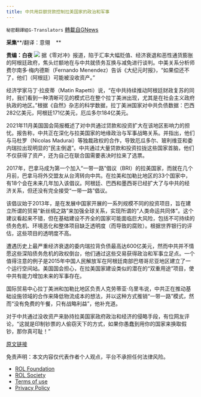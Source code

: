 ```yaml
---
title: 中共用巨额贷款控制拉美国家的政治和军事
---
```

`秘密翻譯組G-Translators` [轉載自GNews](https://gnews.org/zh-hans/1783723/)

**采集****/翻译：意翎    **

**责编：白夜**
![](https://assets.gnews.org/wp-content/uploads/2021/12/16402701481.png)
据《零对冲》报道，陷于汇率大幅贬值、经济衰退和恶性通货膨胀的阿根廷政府，焦头烂额地在与中共就债务互换与减免进行谈判。中美关系分析师费尔南多·梅内德斯（Fernando Menendez）告诉《大纪元时报》，“如果偿还不了，他们（阿根廷）可能被没收资产。”

经济学家马丁·拉皮蒂（Matin Rapetti）说，“在中共持续推动阿根廷财政复苏的同时，我们看到一种清晰可见的模式已在整个拉丁美洲出现，尤其是在社会主义政府执政的地区。”根据《自然》杂志的科学数据，拉丁美洲国家对中共负债数据：巴西282亿美元，阿根廷171亿美元，厄瓜多尔184亿美元。

2021年11月美国国会简报概述了对中共通过贷款和投资扩大在该地区影响力的担忧。报告称，中共正在深化与拉美国家的地缘政治与军事战略关系。并指出，他们与马杜罗（Nicolas Madurai）等独裁政权的合作，导致厄瓜多尔、玻利维亚和委内瑞拉出现明显的“民主倒退”。中共通过大量贷款和投资拉拢这些国家首脑，他们不仅获得了资产，还为自己在联合国需要表决时拉来了选票。

2017年，巴拿马成为第一个加入“一带一路”倡议（BRI）的拉美国家，而就在几个月前，巴拿马将外交盟友从台湾转向中共。在拉美和加勒比地区的33个国家中，有18个会在未来几年加入该倡议。阿根廷、巴西和墨西哥已经扩大了与中共的经济关系，但还没有完全接受“一带一路”倡议。

该倡议始于2013年，是在发展中国家开展的一系列规模不同的投资项目，旨在建立所谓的贸易“新丝绸之路”来加强全球关系，实现所谓的“人类命运共同体”。这个建议看起来不错，但在基础建设不齐全的国家可能面临巨大风险，包括不可持续的债务危机、环境恶化和整体项目缺乏透明度（而导致的腐败）。根据世界银行的评估，这些项目的透明度不高。

遭遇历史上最严重经济衰退的委内瑞拉背负债最高达600亿美元，然而中共并不情愿这些深陷债务危机的政权倒台，他们通过这些交易获得政治和军事立足点。一个值得注意的例子是2015年中国人民解放军在阿根廷南部巴塔哥尼亚地区建立了一个运行空间站。美国国会担心，在拉美国家建设类似的潜在的“双重用途”项目，使中共有能力增加未来的军事存在。

国际贸易中心拉丁美洲和加勒比地区负责人克劳蒂亚·乌里韦说，中共正在推动基础设施领域的合作来降低物流成本的想法，并以这种方式推销“一带一路”模式，然而“没有免费的午餐，只有战略利益”，他补充道。

对于中共通过没收资产来胁持拉美国家政府政治和经济的侵略手段，有位网友评论，“这就是印制钞票的人偷窃天下的方式，如果你愚蠢到用你的国家来换取假钞，那你真可耻！”

[原文链接](https://www.zerohedge.com/geopolitical/china-using-loans-latin-america-push-political-military-objectives)

 

免责声明：本文内容仅代表作者个人观点，平台不承担任何法律风险。

- [ROL Foundation](https://rolfoundation.org/)
- [ROL Society](https://rolsociety.org/)
- [Terms of use](https://gnews.org/terms-of-use-3/)
- [Privacy Policy](https://gnews.org/privacy-policy/)
